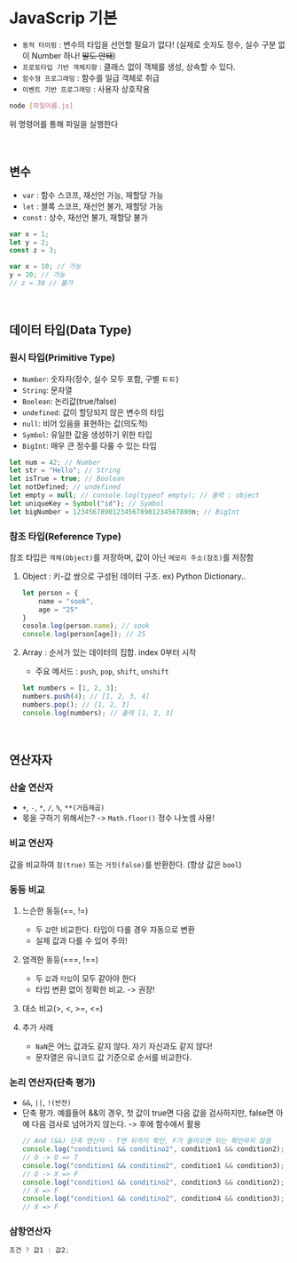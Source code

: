 # JavaScrip 기본

- `동적 타이핑` : 변수의 타입을 선언할 필요가 없다! (실제로 숫자도 정수, 실수 구분 없이 Number 하나! ~~말도 안돼~~)
- `프로토타입 기반 객체지향` : 클래스 없이 객체를 생성, 상속할 수 있다.
- `함수형 프로그래밍` : 함수를 일급 객체로 취급
- `이벤트 기반 프로그래밍` : 사용자 상호작용

```sh
node [파일이름.js]
```

위 명령어를 통해 파일을 실행한다

<br>

## 변수

- `var` : 함수 스코프, 재선언 가능, 재할당 가능
- `let` : 블록 스코프, 재선언 불가, 재할당 가능
- `const` : 상수, 재선언 불가, 재할당 불가

```javascript
var x = 1;
let y = 2;
const z = 3;

var x = 10; // 가능
y = 20; // 가능
// z = 30 // 불가
```

<br>

## 데이터 타입(Data Type)

### 원시 타입(Primitive Type)

- `Number`: 숫자자(정수, 실수 모두 포함, 구별 ㅌㅌ)
- `String`: 문자열
- `Boolean`: 논리값(true/false)
- `undefined`: 값이 할당되지 않은 변수의 타입
- `null`: 비어 있음을 표현하는 값(의도적)
- `Symbol`: 유일한 값을 생성하기 위한 타입
- `BigInt`: 매우 큰 정수를 다룰 수 있는 타입

```javascript
let num = 42; // Number
let str = "Hello"; // String
let isTrue = true; // Boolean
let notDefined; // undefined
let empty = null; // console.log(typeof empty); // 출력 : object
let uniqueKey = Symbol("id"); // Symbol
let bigNumber = 123456789012345678901234567890n; // BigInt
```

### 참조 타입(Reference Type)

참조 타입은 `객체(Object)`를 저장하며, 값이 아닌 `메모리 주소(참조)`를 저장함

1. Object : 키-값 쌍으로 구성된 데이터 구조. ex) Python Dictionary..

   ```javascript
   let person = {
       name = "sook",
       age = "25"
   }
   cosole.log(person.name); // sook
   console.log(person[age]); // 25
   ```

2. Array : 순서가 있는 데이터의 집합. index 0부터 시작
   - 주요 메서드 : `push`, `pop`, `shift`, `unshift`
   ```javascript
   let numbers = [1, 2, 3];
   numbers.push(4); // [1, 2, 3, 4]
   numbers.pop(); // [1, 2, 3]
   console.log(numbers); // 출력 [1, 2, 3]
   ```

<br>

## 연산자자

### 산술 연산자

- `+`, `-`, `*`, `/`, `%`, `**(거듭제곱)`
- 몫을 구하기 위해서는?
  -> `Math.floor()` 정수 나눗셈 사용!

### 비교 연산자

값을 비교하여 `참(true)` 또는 `거짓(false)`를 반환한다. (항상 값은 `bool`)

### 동등 비교

1. 느슨한 동등(==, !=)

   - 두 `값`만 비교한다. 타입이 다를 경우 자동으로 변환
   - 실제 값과 다를 수 있어 주의!

2. 엄격한 동등(===, !==)

   - 두 `값`과 `타입`이 모두 같아야 한다
   - 타입 변환 없이 정확한 비교. -> 권장!

3. 대소 비교(>, <, >=, <=)
4. 추가 사례
   - `NaN`은 어느 값과도 같지 않다. 자기 자신과도 같지 않다!
   - 문자열은 유니코드 값 기준으로 순서를 비교한다.

### 논리 연산자(단축 평가)

- `&&`, `||`, `!(반전)`
- 단축 평가. 예를들어 &&의 경우, 첫 값이 true면 다음 값을 검사하지만, false면 아예 다음 검사로 넘어가지 않는다. -> 후에 함수에서 활용
  ```javascript
  // And (&&) 단축 연산자 - T면 뒤까지 확인, F가 들어오면 뒤는 확인하지 않음
  console.log("condition1 && conditino2", condition1 && condition2); // T T
  // O -> O => T
  console.log("condition1 && conditino2", condition1 && condition3); // T F
  // O -> X => F
  console.log("condition1 && conditino2", condition3 && condition2); // F T
  // X => F
  console.log("condition1 && conditino2", condition4 && condition3); // F F
  // X => F
  ```

### 삼항연산자

```javascript
조건 ? 값1 : 값2;
```
